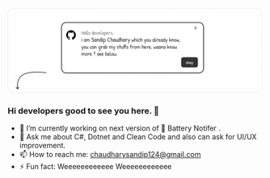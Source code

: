 
[![Hello Developers](GithubBanner.png)](https://sandip124.com.np)  

### Hi developers good to see you here. 👋
- 🔭 I’m currently working on next version of 🔋 Battery Notifer .
- 💬 Ask me about C#, Dotnet and Clean Code and also can ask for UI/UX improvement.
- 📫 How to reach me: chaudharysandip124@gmail.com
- ⚡ Fun fact: Weeeeeeeeeeee Weeeeeeeeeeee
